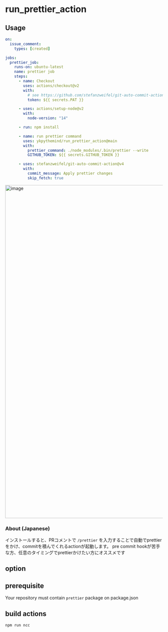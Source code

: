 # run_prettier_action

## Usage

```yaml
on:
  issue_comment:
    types: [created]

jobs:
  prettier_job:
    runs-on: ubuntu-latest
    name: prettier job
    steps:
      - name: Checkout
        uses: actions/checkout@v2
        with:
          # see https://github.com/stefanzweifel/git-auto-commit-action#commits-of-this-action-do-not-trigger-new-workflow-runs
          token: ${{ secrets.PAT }}

      - uses: actions/setup-node@v2
        with:
          node-version: "14"

      - run: npm install

      - name: run prettier command
        uses: ykpythemind/run_prettier_action@main
        with:
          prettier_command: ./node_modules/.bin/prettier --write
          GITHUB_TOKEN: ${{ secrets.GITHUB_TOKEN }}

      - uses: stefanzweifel/git-auto-commit-action@v4
        with:
          commit_message: Apply prettier changes
          skip_fetch: true
```

<img width="1061" alt="image" src="https://user-images.githubusercontent.com/22209702/115342382-25e0bc00-a1e5-11eb-8683-e8b5662a8c41.png">


### About (Japanese)

インストールすると、PRコメントで `/prettier` を入力することで自動でprettierをかけ、commitを積んでくれるactionが起動します。
pre commit hookが苦手な方、任意のタイミングでprettierかけたい方にオススメです

## option

## prerequisite

Your repository must contain `prettier` package on package.json

## build actions

```
npm run ncc
```
